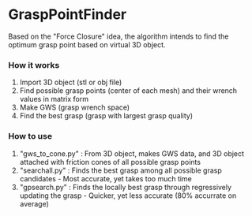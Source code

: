 # GraspPointFinder
Based on the "Force Closure" idea, the algorithm intends to find the optimum grasp point based on virtual 3D object.


### How it works
1. Import 3D object (stl or obj file)
2. Find possible grasp points (center of each mesh) and their wrench values in matrix form
3. Make GWS (grasp wrench space)
4. Find the best grasp (grasp with largest grasp quality)


### How to use
1. "gws_to_cone.py" : From 3D object, makes GWS data, and 3D object attached with friction cones of all possible grasp points
2. "searchall.py"   : Finds the best grasp among all possible grasp candidates - Most accurate, yet takes too much time
3. "gpsearch.py"    : Finds the locally best grasp through regressively updating the grasp  - Quicker, yet less accurate (80% accurrate on average)
